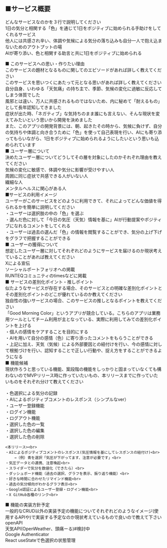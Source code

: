■**サービス概要**<br>
--
どんなサービスなのかを３行で説明してください<br>
	1日の気分と相関する「色」を通じて1日をポジティブに始められる手助けをしてくれるサービス<br>
	他人には共感され辛い、体調や気候による気分の落ち込みも自分一人で抱え込まないためのアウトプットの場<br>
	AIが寄り添い、色と相関する助言と共に1日をポジティブに始められる<br>

■ このサービスへの思い・作りたい理由<br>
このサービスの題材となるものに関してのエピソードがあれば詳しく教えてください<br>
このサービスを思いつくにあたって元となる思いがあれば詳しく教えてください<br>
	自分自身、いわゆる「天気痛」の持ち主で、季節、気候の変化に過敏に反応してしまう体質でした<br>
	風邪とは違い、万人に共感されるものではないため、内に秘めて「耐えるもの」として長年認知してきました<br>
	症状が出た時、「ネガティブ」な気持ちのまま誰にも言えない、そんな現状を変えてみたいという思いから開発を決めました<br>
	また、このアプリの開発背景には、朝、起きたその時から、気候に負けず、自分の気持ちや体調と向き合うために「色」を使って自己表現を行い、AIにも寄り添ってもらいながら、1日をポジティブに始められるようにしたいという思いも込められています<br>
■ ユーザー層について<br>
決めたユーザー層についてどうしてその層を対象にしたのかそれぞれ理由を教えてください<br>
	気候の変化に敏感で、体調や気分に影響が受けやすい人<br>
	周囲に同じ症状で共感できる人がいない人<br>
	繊細な人<br>
	メンタルヘルスに関心がある人<br>
■サービスの利用イメージ<br>
ユーザーがこのサービスをどのように利用できて、それによってどんな価値を得られるかを簡単に説明してください<br>
	・ユーザーは選択肢の中の「色」を選ぶ<br>
	・選んだ色に対して「今日の気圧（天気）情報を基に」AIが行動提案やポジティブになれるコメントをしてくれる<br>
	・ユーザーは過去の選んだ「色」の情報を閲覧することができ、気分の上げ下げをグラフで把握することができる<br>
■ ユーザーの獲得について<br>
想定したユーザー層に対してそれぞれどのようにサービスを届けるのか現状考えていることがあれば教えてください<br>
	Xによる宣伝<br>
	ソーシャルポートフォリオへの掲載<br>
	RUNTEQコミュニティのtimesなどに掲載<br>
■ サービスの差別化ポイント・推しポイント<br>
似たようなサービスが存在する場合、そのサービスとの明確な差別化ポイントとその差別化ポイントのどこが優れているのか教えてください<br>
独自性の強いサービスの場合、このサービスの推しとなるポイントを教えてください<br>
	「Good Morning Color」というアプリが競合している。こちらのアプリは業務用ツールとしてチーム利用が主となっている、実際に利用してみての差別化ポイントを上げる<br>
	・個人の感情をケアすることを目的にする<br>
	・AIを用いて自分の感情（色）に寄り添ったコメントをもらうことができる<br>
	・上記に加え、天気（気候）による外部要因との紐付けを行い、今の感情に対して根拠づけを行い、認知することで正しい行動や、捉え方をすることができるようになる<br>
■ 機能候補<br>
現状作ろうと思っている機能、案段階の機能をしっかりと固まっていなくても構わないのでMVPリリース時に作っていたいもの、本リリースまでに作っていたいものをそれぞれ分けて教えてください<br>
	<MVP><br>
	・色選択による気分の記録<br>
	・AIによるポジティブコメントのレスポンス（シンプルなver）<br>
	・ユーザー登録機能<br>
	・ログイン機能<br>
	・ログアウト機能<br>
	・選択した色の一覧<br>
	・選択した色の編集<br>
	・選択した色の削除<br>

	<本リリース><br>
	・AIによるポジティブコメントのレスポンス(気圧情報を基にしてレスポンスの紐付け)<br>
		→（例）青を選択「気圧が下がってます、注意が必要です」<br>
	・気圧データとの連携、注意喚起<br>
	・スライダーで気分を数値化（できたら）<br>
	・ダッシュボード機能（過去の選択、グラフを表示、振り返り機能）<br>
	・好きな時間に合わせたリマインド機能<br>
	・過去の気分傾向がわかるグラフ表示<br>
	・Google認証によるユーザー登録・ログイン機能<br>
	・X GitHub各種のリンク<br>
■ 機能の実装方針予定<br>
一般的なCRUD以外の実装予定の機能についてそれぞれどのようなイメージ(使用するAPIや)で実装する予定なのか現状考えているもので良いので教えて下さい<br>
openAPI<br>
天気API(OpenWeather、頭痛ーる)#検討中<br>
Google Authenticator<br>
React useStateで色選択の状態管理<br>

